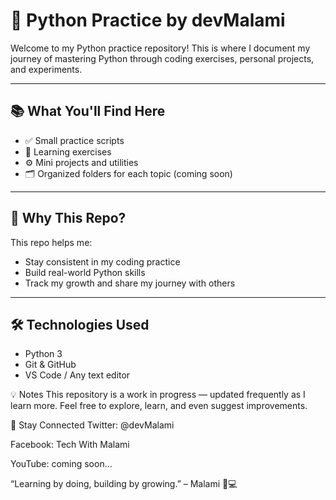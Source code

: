 # 🐍 Python Practice by devMalami

Welcome to my Python practice repository! This is where I document my journey of mastering Python through coding exercises, personal projects, and experiments.

---

## 📚 What You'll Find Here

- ✅ Small practice scripts
- 🧠 Learning exercises
- ⚙️ Mini projects and utilities
- 🗂 Organized folders for each topic (coming soon)

---

## 🚀 Why This Repo?

This repo helps me:
- Stay consistent in my coding practice
- Build real-world Python skills
- Track my growth and share my journey with others

---

## 🛠 Technologies Used

- Python 3
- Git & GitHub
- VS Code / Any text editor

💡 Notes
This repository is a work in progress — updated frequently as I learn more. Feel free to explore, learn, and even suggest improvements.

🙌 Stay Connected
Twitter: @devMalami

Facebook: Tech With Malami

YouTube: coming soon...

“Learning by doing, building by growing.” – Malami 🧠💻
